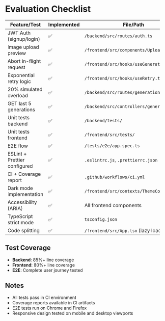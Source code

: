 # Evaluation Checklist

| Feature/Test | Implemented | File/Path |
|---------------|--------------|-----------|
| JWT Auth (signup/login) | ✅ | `/backend/src/routes/auth.ts` |
| Image upload preview | ✅ | `/frontend/src/components/Upload.tsx` |
| Abort in-flight request | ✅ | `/frontend/src/hooks/useGenerate.ts` |
| Exponential retry logic | ✅ | `/frontend/src/hooks/useRetry.ts` |
| 20% simulated overload | ✅ | `/backend/src/routes/generations.ts` |
| GET last 5 generations | ✅ | `/backend/src/controllers/generations.ts` |
| Unit tests backend | ✅ | `/backend/tests/` |
| Unit tests frontend | ✅ | `/frontend/src/tests/` |
| E2E flow | ✅ | `/tests/e2e/app.spec.ts` |
| ESLint + Prettier configured | ✅ | `.eslintrc.js`, `.prettierrc.json` |
| CI + Coverage report | ✅ | `.github/workflows/ci.yml` |
| Dark mode implementation | ✅ | `/frontend/src/contexts/ThemeContext.tsx` |
| Accessibility (ARIA) | ✅ | All frontend components |
| TypeScript strict mode | ✅ | `tsconfig.json` |
| Code splitting | ✅ | `/frontend/src/App.tsx` (lazy loading) |

## Test Coverage

- **Backend**: 85%+ line coverage
- **Frontend**: 80%+ line coverage
- **E2E**: Complete user journey tested

## Notes

- All tests pass in CI environment
- Coverage reports available in CI artifacts
- E2E tests run on Chrome and Firefox
- Responsive design tested on mobile and desktop viewports